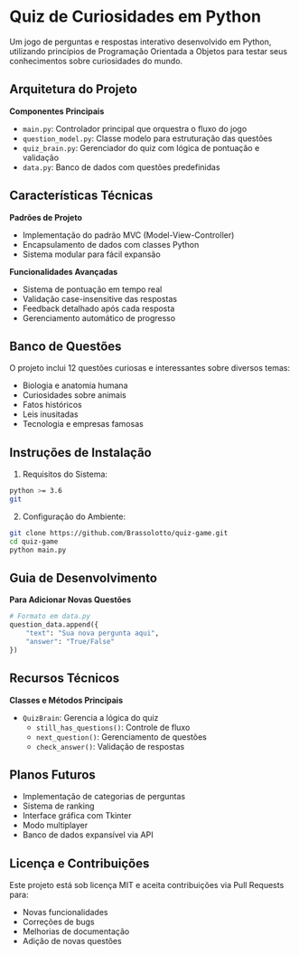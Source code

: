 # Quiz de Curiosidades em Python

Um jogo de perguntas e respostas interativo desenvolvido em Python, utilizando princípios de Programação Orientada a Objetos para testar seus conhecimentos sobre curiosidades do mundo.

## Arquitetura do Projeto

**Componentes Principais**
- `main.py`: Controlador principal que orquestra o fluxo do jogo
- `question_model.py`: Classe modelo para estruturação das questões
- `quiz_brain.py`: Gerenciador do quiz com lógica de pontuação e validação
- `data.py`: Banco de dados com questões predefinidas

## Características Técnicas

**Padrões de Projeto**
- Implementação do padrão MVC (Model-View-Controller)
- Encapsulamento de dados com classes Python
- Sistema modular para fácil expansão

**Funcionalidades Avançadas**
- Sistema de pontuação em tempo real
- Validação case-insensitive das respostas
- Feedback detalhado após cada resposta
- Gerenciamento automático de progresso

## Banco de Questões

O projeto inclui 12 questões curiosas e interessantes sobre diversos temas:
- Biologia e anatomia humana
- Curiosidades sobre animais
- Fatos históricos
- Leis inusitadas
- Tecnologia e empresas famosas

## Instruções de Instalação

1. Requisitos do Sistema:
```bash
python >= 3.6
git
```

2. Configuração do Ambiente:
```bash
git clone https://github.com/Brassolotto/quiz-game.git
cd quiz-game
python main.py
```

## Guia de Desenvolvimento

**Para Adicionar Novas Questões**
```python
# Formato em data.py
question_data.append({
    "text": "Sua nova pergunta aqui",
    "answer": "True/False"
})
```

## Recursos Técnicos

**Classes e Métodos Principais**
- `QuizBrain`: Gerencia a lógica do quiz
  - `still_has_questions()`: Controle de fluxo
  - `next_question()`: Gerenciamento de questões
  - `check_answer()`: Validação de respostas

## Planos Futuros

- Implementação de categorias de perguntas
- Sistema de ranking
- Interface gráfica com Tkinter
- Modo multiplayer
- Banco de dados expansível via API

## Licença e Contribuições

Este projeto está sob licença MIT e aceita contribuições via Pull Requests para:
- Novas funcionalidades
- Correções de bugs
- Melhorias de documentação
- Adição de novas questões
